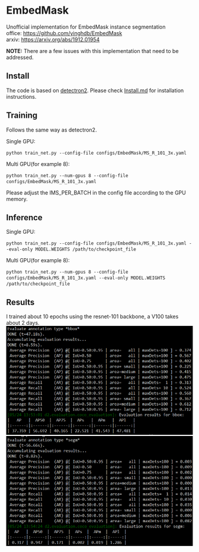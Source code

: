 # EmbedMask
Unofficial implementation for EmbedMask instance segmentation  
office: https://github.com/yinghdb/EmbedMask  
arxiv:  https://arxiv.org/abs/1912.01954  
  
**NOTE:** There are a few issues with this implementation that need to be addressed.

## Install
The code is based on [detectron2](https://github.com/facebookresearch/detectron2). Please check [Install.md](https://github.com/facebookresearch/detectron2/blob/master/INSTALL.md) for installation instructions.


## Training 
Follows the same way as detectron2.

Single GPU:
```
python train_net.py --config-file configs/EmbedMask/MS_R_101_3x.yaml
```
Multi GPU(for example 8):
```
python train_net.py --num-gpus 8 --config-file configs/EmbedMask/MS_R_101_3x.yaml
```
Please adjust the IMS_PER_BATCH in the config file according to the GPU memory.


## Inference

Single GPU:
```
python train_net.py --config-file configs/EmbedMask/MS_R_101_3x.yaml --eval-only MODEL.WEIGHTS /path/to/checkpoint_file
```
Multi GPU(for example 8):
```
python train_net.py --num-gpus 8 --config-file configs/EmbedMask/MS_R_101_3x.yaml --eval-only MODEL.WEIGHTS /path/to/checkpoint_file
```


## Results
I trained about 10 epochs using the resnet-101 backbone, a V100 takes about 2 days.  
![box](https://raw.githubusercontent.com/gakkiri/EmbedMask/master/img/bbox_ap.png?x-oss-Process=image/watermark,type_ZmFuZ3poZW5naGVpdGk,shadow_10,text_aHR0cHM6Ly9ibG9nLmNzZG4ubmV0L3FxXzQzNDk3ODQ1,size_16,color_FFFFFF,t_70)
![box](https://raw.githubusercontent.com/gakkiri/EmbedMask/master/img/seg_ap.png?x-oss-Process=image/watermark,type_ZmFuZ3poZW5naGVpdGk,shadow_10,text_aHR0cHM6Ly9ibG9nLmNzZG4ubmV0L3FxXzQzNDk3ODQ1,size_16,color_FFFFFF,t_70)
